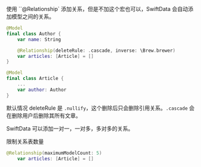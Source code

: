 

使用 ``@Relationship` 添加关系，但是不加这个宏也可以，SwiftData 会自动添加模型之间的关系。

```swift
@Model
final class Author {
    var name: String

    @Relationship(deleteRule: .cascade, inverse: \Brew.brewer)
    var articles: [Article] = []
}

@Model
final class Article {
    ...
    var author: Author
}
```

默认情况 deleteRule 是 `.nullify`，这个删除后只会删除引用关系。`.cascade` 会在删除用户后删除其所有文章。

SwiftData 可以添加一对一，一对多，多对多的关系。

限制关系表数量
```swift
@Relationship(maximumModelCount: 5)
    var articles: [Article] = []
```


